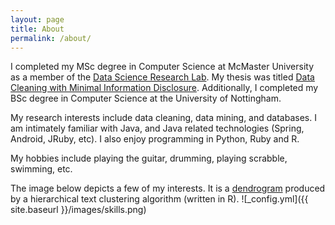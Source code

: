 ```yaml
---
layout: page
title: About
permalink: /about/
---
```

I completed my MSc degree in Computer Science at McMaster University as a member of the [Data Science Research Lab](http://db.cas.mcmaster.ca). My thesis was titled [Data Cleaning with Minimal Information Disclosure](http://macsphere.mcmaster.ca/bitstream/11375/18075/2/gairola_dhruv_201507_msc_computer_science.pdf). Additionally, I completed my BSc degree in Computer Science at the University of Nottingham. 

My research interests include data cleaning, data mining, and databases. I am intimately familiar with Java, and Java related technologies (Spring, Android, JRuby, etc). I also enjoy programming in Python, Ruby and R.

My hobbies include playing the guitar, drumming, playing scrabble, swimming, etc.

The image below depicts a few of my interests. It is a [dendrogram](http://en.wikipedia.org/wiki/Dendrogram) produced by a hierarchical text clustering algorithm (written in R).
![_config.yml]({{ site.baseurl }}/images/skills.png)
